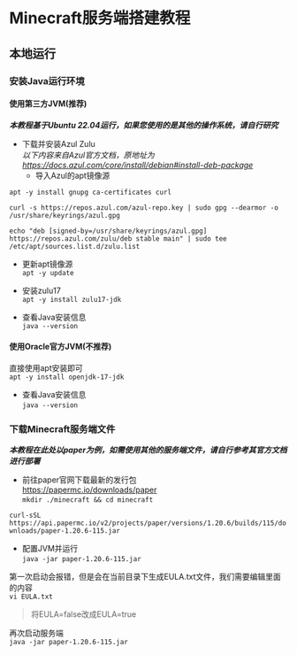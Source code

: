 # Minecraft服务端搭建教程
## 本地运行  
### 安装Java运行环境  
#### 使用第三方JVM(推荐)  
***本教程基于Ubuntu 22.04运行，如果您使用的是其他的操作系统，请自行研究***
- 下载并安装Azul Zulu  
*以下内容来自Azul官方文档，原地址为<https://docs.azul.com/core/install/debian#install-deb-package>*
  - 导入Azul的apt镜像源  

`
apt -y install gnupg ca-certificates curl
`  

`
curl -s https://repos.azul.com/azul-repo.key | sudo gpg --dearmor -o /usr/share/keyrings/azul.gpg
`  

`
echo "deb [signed-by=/usr/share/keyrings/azul.gpg] https://repos.azul.com/zulu/deb stable main" | sudo tee /etc/apt/sources.list.d/zulu.list
`  

  - 更新apt镜像源  
`
apt -y update
`  

  - 安装zulu17  
`
apt -y install zulu17-jdk
`  

  - 查看Java安装信息  
`
java --version
`  


#### 使用Oracle官方JVM(不推荐)  
直接使用apt安装即可  
`
apt -y install openjdk-17-jdk
`  
  - 查看Java安装信息  
`
java --version
`  

### 下载Minecraft服务端文件  
***本教程在此处以paper为例，如需使用其他的服务端文件，请自行参考其官方文档进行部署***  
- 前往paper官网下载最新的发行包  
<https://papermc.io/downloads/paper>  
`
mkdir ./minecraft && cd minecraft
`  

`
curl-sSL https://api.papermc.io/v2/projects/paper/versions/1.20.6/builds/115/downloads/paper-1.20.6-115.jar
`  
- 配置JVM并运行  
`
java -jar paper-1.20.6-115.jar
`  

第一次启动会报错，但是会在当前目录下生成EULA.txt文件，我们需要编辑里面的内容  
`
vi EULA.txt
`  

> 将EULA=false改成EULA=true  

再次启动服务端  
`
java -jar paper-1.20.6-115.jar
`  
